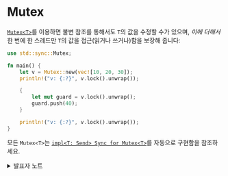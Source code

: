 # Mutex

[`Mutex<T>`](https://doc.rust-lang.org/std/sync/struct.Mutex.html)를 이용하면 불변 참조를 통해서도 `T`의 값을 수정할 수가 있으며, _이에 더해서_ 한 번에 한 스레드만 `T`의 값을 접근(읽거나 쓰거나)함을 보장해 줍니다:

```rust
use std::sync::Mutex;

fn main() {
    let v = Mutex::new(vec![10, 20, 30]);
    println!("v: {:?}", v.lock().unwrap());

    {
        let mut guard = v.lock().unwrap();
        guard.push(40);
    }

    println!("v: {:?}", v.lock().unwrap());
}
```

모든 `Mutex<T>`는 [`impl<T: Send> Sync for Mutex<T>`](https://doc.rust-lang.org/std/sync/struct.Mutex.html#impl-Sync-for-Mutex%3CT%3E)를 자동으로 구현함을 참조하세요.

<details>

<summary>발표자 노트</summary>

* 러스트의 `Mutex`는 오직 하나의 데이터만 담을 수 있는 컬렉션처럼 볼 수도 있습니다. 다른 컬렉션과 다른 점은, 그 데이터가 동시성 문제로부터 자유롭다는 점입니다.
  * `Mutex`는 뮤텍스를 획득하지 않으면 보호된 데이터에 접근하는 것이 불가능 하도록 디자인 되어 있습니다.
* `&Mutex<T>`에 대해 lock을 획득하면 `&mut T`를 얻을 수 있습니다. `MutexGuard`는 `&mut T`가 획득한 lock보다 오래 살아남지 않음을 보장합니다.
* `Mutex<T>`는 오직 `T`가 `Send`를 구현하는 경우에만 `Send`와 `Sync`를 구현합니다.
* 읽기-쓰기 lock은 `RwLock`을 사용합니다.
* **\[1]** 왜 `lock()`이 `Result`를 반환할까요?
  * `Mutex`를 획득한 스레드에서 패닉이 발생하면, 데이터가 올바르지 않은 상황이 될 수 있습니다. 이를 `Mutex`가 “중독(poisoned)” 되었다고 표현하며, 중독된 뮤텍스에서 `lock()`을 호출하면 실패하고 [`PoisonError`](https://doc.rust-lang.org/std/sync/struct.PoisonError.html)가 발생합니다. 이러한 오류로부터 데이터를 복구하기 위해 `into_inner()`를 호출할 수 있습니다.

**\[1]** 쓰레드가 패닉 상태에 빠져 바로 종료될 경우 정상적인 Drop이나 에러 처리가 누릭될 수 있다. 이럴 경우 어떤 오브젝트들이 비정상적인 상태에 있을 수 있고 이를 음독(Poisoned) 상태라고 한다.

뮤텍스 음독은 락을 잡고 있는 상태에 해당 쓰레드가 패닉한 상태이다. 이렇게 되면 다른 쓰레드들이 락을 잡을 수 없는 상태가 될 수 있다.

로그라켓에서 러스트 관련 좋은 블로그를 올리고 있고 [뮤텍스 음독과 여기에서 복구하는 방법](https://blog.logrocket.com/understanding-handling-rust-mutex-poisoning/) 등을 다루고 있다.

</details>
